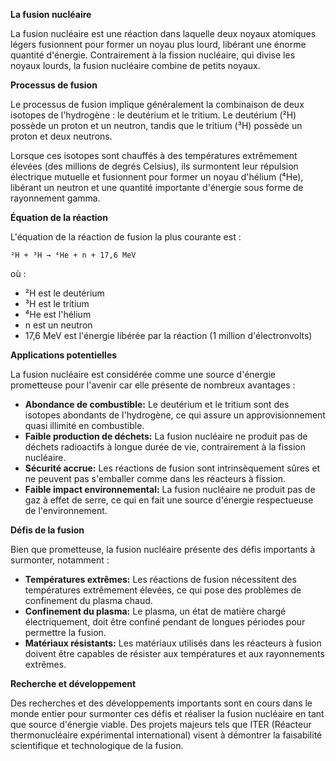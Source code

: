 **La fusion nucléaire**

La fusion nucléaire est une réaction dans laquelle deux noyaux atomiques légers fusionnent pour former un noyau plus lourd, libérant une énorme quantité d'énergie. Contrairement à la fission nucléaire, qui divise les noyaux lourds, la fusion nucléaire combine de petits noyaux.

**Processus de fusion**

Le processus de fusion implique généralement la combinaison de deux isotopes de l'hydrogène : le deutérium et le tritium. Le deutérium (²H) possède un proton et un neutron, tandis que le tritium (³H) possède un proton et deux neutrons.

Lorsque ces isotopes sont chauffés à des températures extrêmement élevées (des millions de degrés Celsius), ils surmontent leur répulsion électrique mutuelle et fusionnent pour former un noyau d'hélium (⁴He), libérant un neutron et une quantité importante d'énergie sous forme de rayonnement gamma.

**Équation de la réaction**

L'équation de la réaction de fusion la plus courante est :

```
²H + ³H → ⁴He + n + 17,6 MeV
```

où :

* ²H est le deutérium
* ³H est le tritium
* ⁴He est l'hélium
* n est un neutron
* 17,6 MeV est l'énergie libérée par la réaction (1 million d'électronvolts)

**Applications potentielles**

La fusion nucléaire est considérée comme une source d'énergie prometteuse pour l'avenir car elle présente de nombreux avantages :

* **Abondance de combustible:** Le deutérium et le tritium sont des isotopes abondants de l'hydrogène, ce qui assure un approvisionnement quasi illimité en combustible.
* **Faible production de déchets:** La fusion nucléaire ne produit pas de déchets radioactifs à longue durée de vie, contrairement à la fission nucléaire.
* **Sécurité accrue:** Les réactions de fusion sont intrinsèquement sûres et ne peuvent pas s'emballer comme dans les réacteurs à fission.
* **Faible impact environnemental:** La fusion nucléaire ne produit pas de gaz à effet de serre, ce qui en fait une source d'énergie respectueuse de l'environnement.

**Défis de la fusion**

Bien que prometteuse, la fusion nucléaire présente des défis importants à surmonter, notamment :

* **Températures extrêmes:** Les réactions de fusion nécessitent des températures extrêmement élevées, ce qui pose des problèmes de confinement du plasma chaud.
* **Confinement du plasma:** Le plasma, un état de matière chargé électriquement, doit être confiné pendant de longues périodes pour permettre la fusion.
* **Matériaux résistants:** Les matériaux utilisés dans les réacteurs à fusion doivent être capables de résister aux températures et aux rayonnements extrêmes.

**Recherche et développement**

Des recherches et des développements importants sont en cours dans le monde entier pour surmonter ces défis et réaliser la fusion nucléaire en tant que source d'énergie viable. Des projets majeurs tels que ITER (Réacteur thermonucléaire expérimental international) visent à démontrer la faisabilité scientifique et technologique de la fusion.